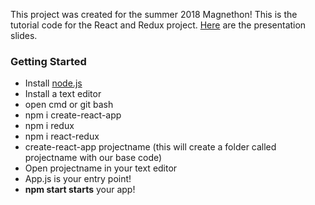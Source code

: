 This project was created for the summer 2018 Magnethon! This is the tutorial code for the React and Redux project.
[Here](https://docs.google.com/presentation/d/1WjFfgHgYglCS0v2upm5K0UxxTict5I9N8hhVtb4GygE/edit#slide=id.g3d11d0db9b_0_0) are the presentation slides.

### Getting Started
- Install [node.js](https://nodejs.org/en/) 
- Install a text editor
- open cmd or git bash
- npm i create-react-app
- npm i redux
- npm i react-redux
- create-react-app projectname (this will create a folder called projectname with our base code)
- Open projectname in your text editor
- App.js is your entry point!
- **npm start starts** your app!
